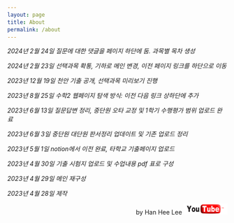 ```yaml
---
layout: page
title: About
permalink: /about
---
```


*2024년 2월 24일 질문에 대한 댓글을 페이지 하단에 둠. 과목별 목차 생성*

*2024년 2월 23일 선택과목 확통, 기하로 메인 변경, 이전 페이지 링크를 하단으로 이동*

*2023년 12월 19일 천안 기출 공개, 선택과목 미리보기 진행*

*2023년 8월 25일 수학2 웹페이지 탐색 방식: 이전 다음 링크 상하단에 추가*

*2023년 6월 13일 질문답변 정리, 중단원 오타 교정 및 1학기 수행평가 범위 업로드 완료*

*2023년 6월 3일 중단원 대단원 판서정리 업데이트 및 기존 업로드 정리*

*2023년 5월 1일 notion에서 이전 완료, 타학교 기출페이지 업로드*

*2023년 4월 30일 기출 시험지 업로드 및 수업내용 pdf 표로 구성*

*2023년 4월 29일 메인 재구성*

*2023년 4월 28일 제작*

<p style="text-align:right">by Han Hee Lee <img width="100px" height="25px" src="/assets/pngegg.png"/></p>